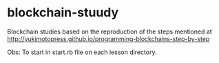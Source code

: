 # blockchain-stuudy
Blockchain studies based on the reproduction of the steps mentioned at http://yukimotopress.github.io/programming-blockchains-step-by-step

Obs: To start in start.rb file on each lesson directory.
